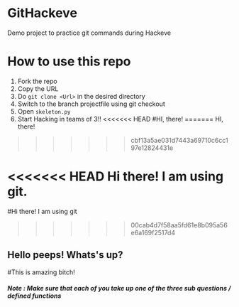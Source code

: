 # GitHackeve
Demo project to practice git commands during Hackeve

# How to use this repo
1. Fork the repo
2. Copy the URL 
2. Do ```git clone <Url>``` in the desired directory
3. Switch to the branch projectfile using git checkout <branch name>
4. Open ```skeleton.py```
5. Start Hacking in teams of 3!!
<<<<<<< HEAD
#HI, there!
=======
HI, there!
>>>>>>> cbf13a5ae031d7443a69710c6cc197e12824431e

<<<<<<< HEAD
Hi there! I am using git.
=======
#Hi there! I am using git
>>>>>>> 00cab4d7f58aa5fd61e8b095a56e6a169f2517d4

## Hello peeps! Whats's up?
#This is amazing bitch!
#####  Note : Make sure that each of you take up one of the three sub questions / defined functions
